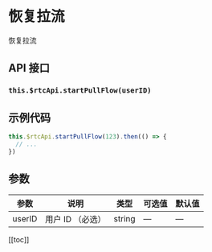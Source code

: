 # 恢复拉流

恢复拉流

## API 接口

### `this.$rtcApi.startPullFlow(userID)`

## 示例代码

```js
this.$rtcApi.startPullFlow(123).then(() => {
  // ...
})
```

## 参数

| 参数   | 说明             | 类型   | 可选值 | 默认值 |
| ------ | ---------------- | ------ | ------ | ------ |
| userID | 用户 ID （必选） | string | —      | —      |

[[toc]]
